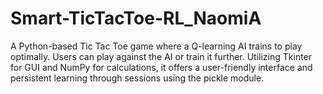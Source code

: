 # Smart-TicTacToe-RL_NaomiA
A Python-based Tic Tac Toe game where a Q-learning AI trains to play optimally. Users can play against the AI or train it further. Utilizing Tkinter for GUI and NumPy for calculations, it offers a user-friendly interface and persistent learning through sessions using the pickle module.
